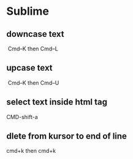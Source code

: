 # Sublime

## downcase text

 Cmd–K then Cmd–L


## upcase text

 Cmd–K then Cmd–U


## select text inside html tag

CMD-shift-a

## dlete from kursor to end of line

cmd+k  then cmd+k

